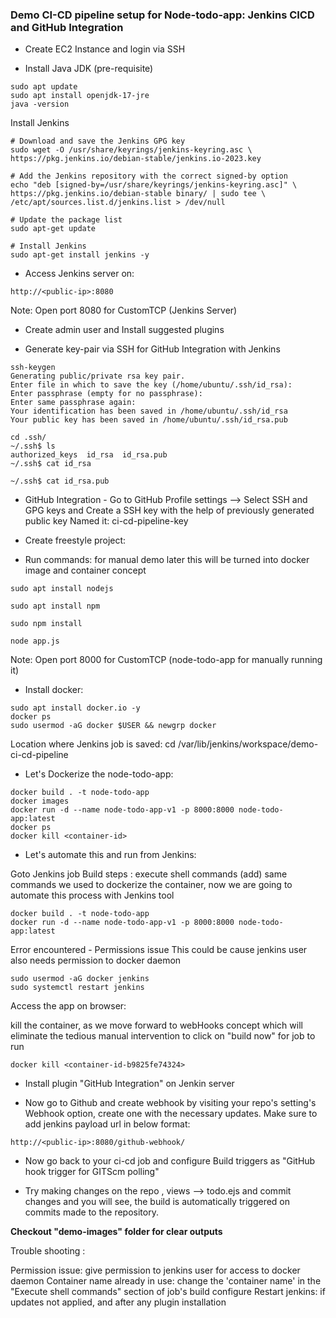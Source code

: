
### Demo CI-CD pipeline setup for Node-todo-app: Jenkins CICD and GitHub Integration

- Create EC2 Instance and login via SSH

- Install Java JDK (pre-requisite)

```
sudo apt update
sudo apt install openjdk-17-jre
java -version

```

Install Jenkins

```
# Download and save the Jenkins GPG key
sudo wget -O /usr/share/keyrings/jenkins-keyring.asc \ https://pkg.jenkins.io/debian-stable/jenkins.io-2023.key

# Add the Jenkins repository with the correct signed-by option
echo "deb [signed-by=/usr/share/keyrings/jenkins-keyring.asc]" \ https://pkg.jenkins.io/debian-stable binary/ | sudo tee \
/etc/apt/sources.list.d/jenkins.list > /dev/null

# Update the package list
sudo apt-get update

# Install Jenkins
sudo apt-get install jenkins -y

```
- Access Jenkins server on:

```
http://<public-ip>:8080
```
Note:  Open port 8080 for CustomTCP (Jenkins Server)

- Create admin user and Install suggested plugins


- Generate key-pair via SSH for GitHub Integration with Jenkins
```
ssh-keygen
Generating public/private rsa key pair.
Enter file in which to save the key (/home/ubuntu/.ssh/id_rsa):
Enter passphrase (empty for no passphrase):
Enter same passphrase again:
Your identification has been saved in /home/ubuntu/.ssh/id_rsa
Your public key has been saved in /home/ubuntu/.ssh/id_rsa.pub

cd .ssh/
~/.ssh$ ls
authorized_keys  id_rsa  id_rsa.pub
~/.ssh$ cat id_rsa

~/.ssh$ cat id_rsa.pub

```

- GitHub Integration - Go to GitHub Profile settings --> Select SSH and GPG keys and Create a SSH key with the help of previously generated public key
Named it: ci-cd-pipeline-key

- Create freestyle project:

- Run commands: for manual demo later this will be turned into docker image and container concept

```
sudo apt install nodejs

sudo apt install npm

sudo npm install

node app.js

```
Note:  Open port 8000 for CustomTCP (node-todo-app for manually running it)

- Install docker:

```
sudo apt install docker.io -y
docker ps
sudo usermod -aG docker $USER && newgrp docker
```

Location where Jenkins job is saved: cd /var/lib/jenkins/workspace/demo-ci-cd-pipeline

- Let's Dockerize the node-todo-app:

```
docker build . -t node-todo-app
docker images
docker run -d --name node-todo-app-v1 -p 8000:8000 node-todo-app:latest
docker ps
docker kill <container-id> 
```

- Let's automate this and run from Jenkins:

Goto Jenkins job
Build steps : execute shell commands (add) same commands we used to dockerize the container, now we are going to automate this process with Jenkins tool

```
docker build . -t node-todo-app
docker run -d --name node-todo-app-v1 -p 8000:8000 node-todo-app:latest
```
Error encountered - Permissions issue
This could be cause jenkins user also needs permission to docker daemon

```
sudo usermod -aG docker jenkins
sudo systemctl restart jenkins
```

Access the app on browser:

kill the container, as we move forward to webHooks concept which will eliminate the tedious manual intervention to click on "build now" for job to run

```
docker kill <container-id-b9825fe74324>
```


- Install plugin "GitHub Integration" on Jenkin server

- Now go to Github and create webhook by visiting your repo's setting's Webhook option, create one with the necessary updates. Make sure to add jenkins payload url in below format:

```
http://<public-ip>:8080/github-webhook/

```

- Now go back to your ci-cd job and configure Build triggers as "GitHub hook trigger for GITScm polling"

- Try making changes on the repo , views --> todo.ejs and commit changes and you will see, the build is automatically triggered on commits made to the repository.


**Checkout "demo-images" folder for clear outputs**


Trouble shooting :

Permission issue: give permission to jenkins user for access to docker daemon 
Container name already in use: change the 'container name' in the "Execute shell commands" section of job's build configure
Restart jenkins: if updates not applied, and after any plugin installation